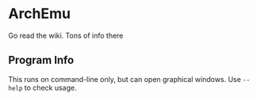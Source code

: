 # ArchEmu
Go read the wiki. Tons of info there

## Program Info
This runs on command-line only, but can open graphical windows.
Use `--help` to check usage.

